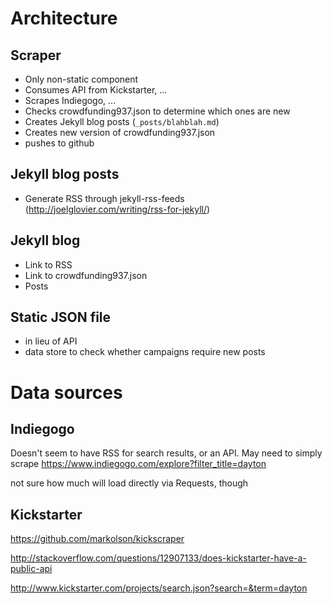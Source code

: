 # Architecture

## Scraper

- Only non-static component
- Consumes API from Kickstarter, ...
- Scrapes Indiegogo, ...
- Checks crowdfunding937.json to determine which ones are new
- Creates Jekyll blog posts (`_posts/blahblah.md`) 
- Creates new version of crowdfunding937.json
- pushes to github

## Jekyll blog posts

- Generate RSS through jekyll-rss-feeds (http://joelglovier.com/writing/rss-for-jekyll/)

## Jekyll blog

- Link to RSS
- Link to crowdfunding937.json
- Posts 

## Static JSON file

- in lieu of API
- data store to check whether campaigns require new posts

# Data sources

## Indiegogo

Doesn't seem to have RSS for search results, or an API.
May need to simply scrape
https://www.indiegogo.com/explore?filter_title=dayton

not sure how much will load directly via Requests, though

## Kickstarter

https://github.com/markolson/kickscraper

http://stackoverflow.com/questions/12907133/does-kickstarter-have-a-public-api

http://www.kickstarter.com/projects/search.json?search=&term=dayton


